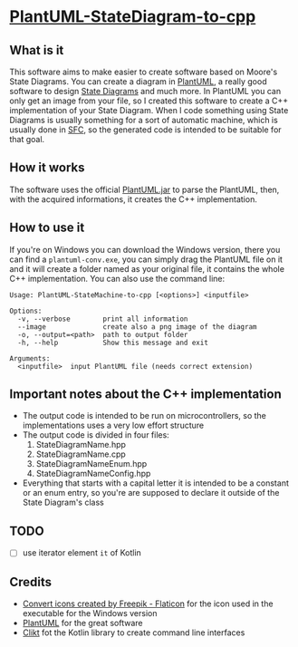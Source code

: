 # [PlantUML-StateDiagram-to-cpp](https://github.com/Fantazzj/PlantUML-StateDiagram-to-cpp)

## What is it

This software aims to make easier to create software based on Moore's State Diagrams.
You can create a diagram in [PlantUML](https://plantuml.com), a really good software to design [State Diagrams](https://plantuml.com/state-diagram) and much more.
In PlantUML you can only get an image from your file, so I created this software to create a C++ implementation of your State Diagram.
When I code something using State Diagrams is usually something for a sort of automatic machine, which is usually done in [SFC](https://en.wikipedia.org/wiki/Sequential_function_chart), so the generated code is intended to be suitable for that goal.

## How it works

The software uses the official [PlantUML.jar](https://plantuml.com/download) to parse the PlantUML, then, with the acquired informations, it creates the C++ implementation.

## How to use it

If you're on Windows you can download the Windows version, there you can find a `plantuml-conv.exe`, you can simply drag the PlantUML file on it and it will create a folder named as your original file, it contains the whole C++ implementation.
You can also use the command line:
```text
Usage: PlantUML-StateMachine-to-cpp [<options>] <inputfile>

Options:
  -v, --verbose        print all information
  --image              create also a png image of the diagram
  -o, --output=<path>  path to output folder
  -h, --help           Show this message and exit

Arguments:
  <inputfile>  input PlantUML file (needs correct extension)
```

## Important notes about the C++ implementation

- The output code is intended to be run on microcontrollers, so the implementations uses a very low effort structure
- The output code is divided in four files:
    1. StateDiagramName.hpp
    2. StateDiagramName.cpp
    3. StateDiagramNameEnum.hpp
    4. StateDiagramNameConfig.hpp
- Everything that starts with a capital letter it is intended to be a constant or an enum entry, so you're are supposed to declare it outside of the State Diagram's class

## TODO

- [ ] use iterator element `it` of Kotlin

## Credits

- [Convert icons created by Freepik - Flaticon](https://www.flaticon.com/free-icons/convert) for the icon used in the executable for the Windows version
- [PlantUML](https://plantuml.com) for the great software
- [Clikt](https://github.com/ajalt/clikt) fot the Kotlin library to create command line interfaces
